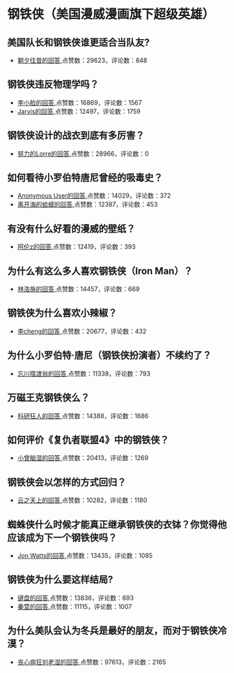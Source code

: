 #  钢铁侠（美国漫威漫画旗下超级英雄） 
## 美国队长和钢铁侠谁更适合当队友?
- [朝夕往昔的回答](https://www.zhihu.com/question/301585240/answer/700949094),点赞数：29623，评论数：848
## 钢铁侠违反物理学吗？
- [李小脸的回答](https://www.zhihu.com/question/278556408/answer/402105206),点赞数：16869，评论数：1567
- [Jarvis的回答](https://www.zhihu.com/question/278556408/answer/405413974),点赞数：12497，评论数：1759
## 钢铁侠设计的战衣到底有多厉害？
- [努力的Lorre的回答](https://www.zhihu.com/question/323760142/answer/749562949),点赞数：28966，评论数：0
## 如何看待小罗伯特唐尼曾经的吸毒史？
- [Anonymous User的回答](https://www.zhihu.com/question/303960317/answer/1951595300),点赞数：14029，评论数：372
- [离开海的蛤蟆的回答](https://www.zhihu.com/question/303960317/answer/1991388168),点赞数：12387，评论数：453
## 有没有什么好看的漫威的壁纸？
- [阿伦z的回答](https://www.zhihu.com/question/277008645/answer/675095292),点赞数：12419，评论数：393
## 为什么有这么多人喜欢钢铁侠（Iron Man）？
- [林洛施的回答](https://www.zhihu.com/question/321333163/answer/660564569),点赞数：14457，评论数：669
## 钢铁侠为什么喜欢小辣椒？
- [李cheng的回答](https://www.zhihu.com/question/275457959/answer/610371964),点赞数：20677，评论数：432
## 为什么小罗伯特·唐尼（钢铁侠扮演者）不续约了？
- [忘川摆渡翁的回答](https://www.zhihu.com/question/323369353/answer/690485653),点赞数：11338，评论数：793
## 万磁王克钢铁侠么？
- [科研狂人的回答](https://www.zhihu.com/question/21155222/answer/27137147),点赞数：14388，评论数：1686
## 如何评价《复仇者联盟4》中的钢铁侠？
- [小曾脑湿的回答](https://www.zhihu.com/question/280584367/answer/661908404),点赞数：20413，评论数：1269
## 钢铁侠会以怎样的方式回归？
- [云之天上的回答](https://www.zhihu.com/question/321739509/answer/667333063),点赞数：10282，评论数：1180
## 蜘蛛侠什么时候才能真正继承钢铁侠的衣钵？你觉得他应该成为下一个钢铁侠吗？
- [Jon Watts的回答](https://www.zhihu.com/question/332051089/answer/737429683),点赞数：13435，评论数：1085
## 钢铁侠为什么要这样结局?
- [键盘的回答](https://www.zhihu.com/question/321449206/answer/666384335),点赞数：13836，评论数：693
- [秦萱的回答](https://www.zhihu.com/question/321449206/answer/667557038),点赞数：11115，评论数：1007
## 为什么美队会认为冬兵是最好的朋友，而对于钢铁侠冷漠？
- [丧心病狂刘老湿的回答](https://www.zhihu.com/question/282450507/answer/514939429),点赞数：97613，评论数：2165

